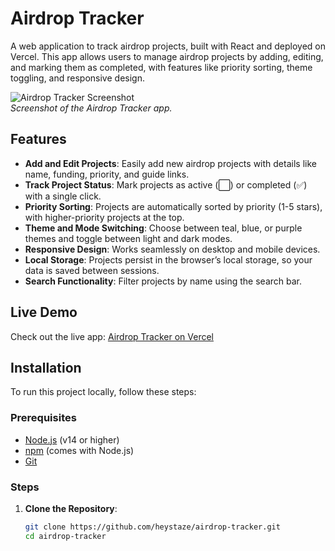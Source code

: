 # Airdrop Tracker

A web application to track airdrop projects, built with React and deployed on Vercel. This app allows users to manage airdrop projects by adding, editing, and marking them as completed, with features like priority sorting, theme toggling, and responsive design.

![Airdrop Tracker Screenshot](https://private-user-images.githubusercontent.com/204170221/425986622-65cad4fe-0a9a-45c0-b842-ad0ffcddd1f6.jpg?jwt=eyJhbGciOiJIUzI1NiIsInR5cCI6IkpXVCJ9.eyJpc3MiOiJnaXRodWIuY29tIiwiYXVkIjoicmF3LmdpdGh1YnVzZXJjb250ZW50LmNvbSIsImtleSI6ImtleTUiLCJleHAiOjE3NDI4MDUzMzUsIm5iZiI6MTc0MjgwNTAzNSwicGF0aCI6Ii8yMDQxNzAyMjEvNDI1OTg2NjIyLTY1Y2FkNGZlLTBhOWEtNDVjMC1iODQyLWFkMGZmY2RkZDFmNi5qcGc_WC1BbXotQWxnb3JpdGhtPUFXUzQtSE1BQy1TSEEyNTYmWC1BbXotQ3JlZGVudGlhbD1BS0lBVkNPRFlMU0E1M1BRSzRaQSUyRjIwMjUwMzI0JTJGdXMtZWFzdC0xJTJGczMlMkZhd3M0X3JlcXVlc3QmWC1BbXotRGF0ZT0yMDI1MDMyNFQwODMwMzVaJlgtQW16LUV4cGlyZXM9MzAwJlgtQW16LVNpZ25hdHVyZT1iMWIwZWJkOWU2MTE1NDNlZDI4ZDlmODRmMzUzNjY2NTU0MDBlNDM1NDYzODg3Zjk2YzgyMjRkODhmNDczNjU0JlgtQW16LVNpZ25lZEhlYWRlcnM9aG9zdCJ9.fgW6iOsQPdnTYX9XvMNWFZzGqWlbpOL2qAWbOU37dN0)  
*Screenshot of the Airdrop Tracker app.*

## Features

- **Add and Edit Projects**: Easily add new airdrop projects with details like name, funding, priority, and guide links.
- **Track Project Status**: Mark projects as active (⬜) or completed (✅) with a single click.
- **Priority Sorting**: Projects are automatically sorted by priority (1-5 stars), with higher-priority projects at the top.
- **Theme and Mode Switching**: Choose between teal, blue, or purple themes and toggle between light and dark modes.
- **Responsive Design**: Works seamlessly on desktop and mobile devices.
- **Local Storage**: Projects persist in the browser’s local storage, so your data is saved between sessions.
- **Search Functionality**: Filter projects by name using the search bar.

## Live Demo

Check out the live app: [Airdrop Tracker on Vercel](https://heystaze-airdrop-tracker.vercel.app/) 

## Installation

To run this project locally, follow these steps:

### Prerequisites
- [Node.js](https://nodejs.org/) (v14 or higher)
- [npm](https://www.npmjs.com/) (comes with Node.js)
- [Git](https://git-scm.com/)

### Steps
1. **Clone the Repository**:
   ```bash
   git clone https://github.com/heystaze/airdrop-tracker.git
   cd airdrop-tracker
